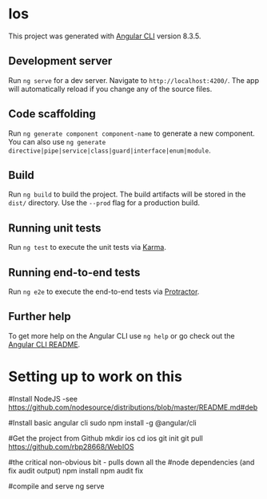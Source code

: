 # Ios

This project was generated with [Angular CLI](https://github.com/angular/angular-cli) version 8.3.5.

## Development server

Run `ng serve` for a dev server. Navigate to `http://localhost:4200/`. The app will automatically reload if you change any of the source files.

## Code scaffolding

Run `ng generate component component-name` to generate a new component. You can also use `ng generate directive|pipe|service|class|guard|interface|enum|module`.

## Build

Run `ng build` to build the project. The build artifacts will be stored in the `dist/` directory. Use the `--prod` flag for a production build.

## Running unit tests

Run `ng test` to execute the unit tests via [Karma](https://karma-runner.github.io).

## Running end-to-end tests

Run `ng e2e` to execute the end-to-end tests via [Protractor](http://www.protractortest.org/).

## Further help

To get more help on the Angular CLI use `ng help` or go check out the [Angular CLI README](https://github.com/angular/angular-cli/blob/master/README.md).


# Setting up to work on this

#Install NodeJS -see
https://github.com/nodesource/distributions/blob/master/README.md#deb

#Install basic angular cli
sudo npm install -g @angular/cli

#Get the project from Github
mkdir ios
cd ios
git init
git pull https://github.com/rbp28668/WebIOS

#the critical non-obvious bit - pulls down all the
#node dependencies (and fix audit output)
npm install
npm audit fix

#compile and serve
ng serve  
